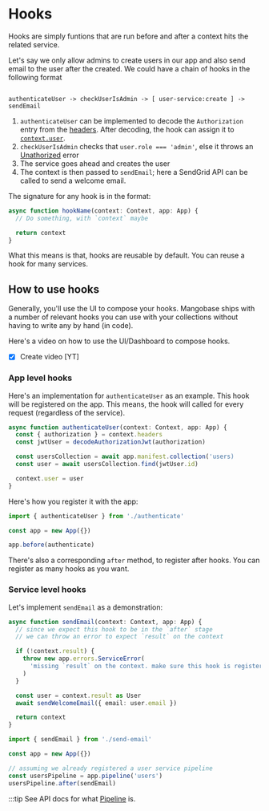 # Hooks

Hooks are simply funtions that are run before and after a context hits the related service.

Let's say we only allow admins to create users in our app and also send email to the user after the created. We could have a chain of hooks in the following format

```

authenticateUser -> checkUserIsAdmin -> [ user-service:create ] -> sendEmail

```

1. `authenticateUser` can be implemented to decode the `Authorization` entry from the [headers](/api/base/Context#headers). After decoding, the hook can assign it to [`context.user`](/api/base/Context#user).
1. `checkUserIsAdmin` checks that `user.role === 'admin'`, else it throws an [Unathorized](/api/base/App#errors) error
1. The service goes ahead and creates the user
1. The context is then passed to `sendEmail`; here a SendGrid API can be called to send a welcome email.

The signature for any hook is in the format:

```typescript
async function hookName(context: Context, app: App) {
  // Do something, with `context` maybe

  return context
}
```

What this means is that, hooks are reusable by default. You can reuse a hook for many services.

## How to use hooks

Generally, you'll use the UI to compose your hooks. Mangobase ships with a number of relevant hooks you can use with your collections without having to write any by hand (in code).

Here's a video on how to use the UI/Dashboard to compose hooks.

-[X] Create video [YT]

### App level hooks

Here's an implementation for `authenticateUser` as an example. This hook will be registered on the app. This means, the hook will called for every request (regardless of the service).

```typescript
async function authenticateUser(context: Context, app: App) {
  const { authorization } = context.headers
  const jwtUser = decodeAuthorizationJwt(authorization)

  const usersCollection = await app.manifest.collection('users)
  const user = await usersCollection.find(jwtUser.id)

  context.user = user
}
```

Here's how you register it with the app:

```typescript
import { authenticateUser } from './authenticate'

const app = new App({})

app.before(authenticate)
```

There's also a corresponding `after` method, to register after hooks. You can register as many hooks as you want.

### Service level hooks

Let's implement `sendEmail` as a demonstration:

```typescript
async function sendEmail(context: Context, app: App) {
  // since we expect this hook to be in the `after` stage
  // we can throw an error to expect `result` on the context

  if (!context.result) {
    throw new app.errors.ServiceError(
      'missing `result` on the context. make sure this hook is registered as an after-hook.'
    )
  }

  const user = context.result as User
  await sendWelcomeEmail({ email: user.email })

  return context
}
```

```typescript
import { sendEmail } from './send-email'

const app = new App({})

// assuming we already registered a user service pipeline
const usersPipeline = app.pipeline('users')
usersPipeline.after(sendEmail)
```

:::tip
See API docs for what [Pipeline](/api/base/Pipeline) is.
